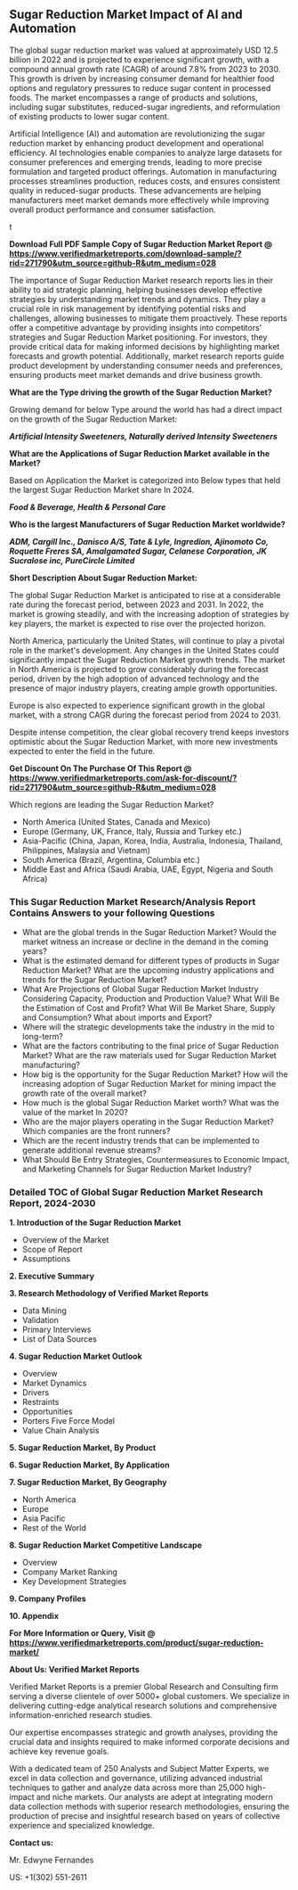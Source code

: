 <h2>Sugar Reduction Market Impact of AI and Automation</h2><p>The global sugar reduction market was valued at approximately USD 12.5 billion in 2022 and is projected to experience significant growth, with a compound annual growth rate (CAGR) of around 7.8% from 2023 to 2030. This growth is driven by increasing consumer demand for healthier food options and regulatory pressures to reduce sugar content in processed foods. The market encompasses a range of products and solutions, including sugar substitutes, reduced-sugar ingredients, and reformulation of existing products to lower sugar content.</p><p>Artificial Intelligence (AI) and automation are revolutionizing the sugar reduction market by enhancing product development and operational efficiency. AI technologies enable companies to analyze large datasets for consumer preferences and emerging trends, leading to more precise formulation and targeted product offerings. Automation in manufacturing processes streamlines production, reduces costs, and ensures consistent quality in reduced-sugar products. These advancements are helping manufacturers meet market demands more effectively while improving overall product performance and consumer satisfaction.</p>t</p><p id="" class=""><strong>Download Full PDF Sample Copy of Sugar Reduction Market Report @ <a href="https://www.verifiedmarketreports.com/download-sample/?rid=271790&utm_source=github-R&utm_medium=028" target="_blank">https://www.verifiedmarketreports.com/download-sample/?rid=271790&utm_source=github-R&utm_medium=028</a></strong></p><p>The importance of&nbsp;Sugar Reduction Market research reports lies in their ability to aid strategic planning, helping businesses develop effective strategies by understanding market trends and dynamics. They play a crucial role in risk management by identifying potential risks and challenges, allowing businesses to mitigate them proactively. These reports offer a competitive advantage by providing insights into competitors' strategies and Sugar Reduction Market positioning. For investors, they provide critical data for making informed decisions by highlighting market forecasts and growth potential. Additionally, market research reports guide product development by understanding consumer needs and preferences, ensuring products meet market demands and drive business growth.</p><p><strong>What are the&nbsp;Type driving the growth of the Sugar Reduction Market?</strong></p><p id="" class="">Growing demand for below Type around the world has had a direct impact on the growth of the Sugar Reduction Market:</p><em><strong>Artificial Intensity Sweeteners, Naturally derived Intensity Sweeteners</strong></em></p><strong>What are the&nbsp;Applications&nbsp;of Sugar Reduction Market available in the Market?</strong></p><p id="" class="">Based on Application the Market is categorized into Below types that held the largest Sugar Reduction Market share In 2024.</p><em><strong>Food & Beverage, Health & Personal Care</strong></em></p><strong>Who is the largest Manufacturers of Sugar Reduction Market worldwide?</strong></p><p><em><strong>ADM, Cargill Inc., Danisco A/S, Tate & Lyle, Ingredion, Ajinomoto Co, Roquette Freres SA, Amalgamated Sugar, Celanese Corporation, JK Sucralose inc, PureCircle Limited</strong></em></p><p id="" class=""><strong>Short Description About Sugar Reduction Market:</strong></p><p>The global Sugar Reduction Market is anticipated to rise at a considerable rate during the forecast period, between 2023 and 2031. In 2022, the market is growing steadily, and with the increasing adoption of strategies by key players, the market is expected to rise over the projected horizon.</p><p>North America, particularly the United States, will continue to play a pivotal role in the market's development. Any changes in the United States could significantly impact the Sugar Reduction Market growth trends. The market in North America is projected to grow considerably during the forecast period, driven by the high adoption of advanced technology and the presence of major industry players, creating ample growth opportunities.</p><p>Europe is also expected to experience significant growth in the global market, with a strong CAGR during the forecast period from 2024 to 2031.</p><p>Despite intense competition, the clear global recovery trend keeps investors optimistic about the Sugar Reduction Market, with more new investments expected to enter the field in the future.</p><p id="" class=""><strong>Get Discount On The Purchase Of This Report @ <a href="https://www.verifiedmarketreports.com/ask-for-discount/?rid=271790&utm_source=github-R&utm_medium=028" target="_blank">https://www.verifiedmarketreports.com/ask-for-discount/?rid=271790&utm_source=github-R&utm_medium=028</a></strong></p>Which regions are leading the Sugar Reduction Market?</p><ul><li>North America (United States, Canada and Mexico)</li><li>Europe (Germany, UK, France, Italy, Russia and Turkey etc.)</li><li>Asia-Pacific (China, Japan, Korea, India, Australia, Indonesia, Thailand, Philippines, Malaysia and Vietnam)</li><li>South America (Brazil, Argentina, Columbia etc.)</li><li>Middle East and Africa (Saudi Arabia, UAE, Egypt, Nigeria and South Africa)</li></ul><h3 id="" class="">This Sugar Reduction Market Research/Analysis Report Contains Answers to your following Questions</h3><ul><li>What are the global trends in the Sugar Reduction Market? Would the market witness an increase or decline in the demand in the coming years?</li><li>What is the estimated demand for different types of products in Sugar Reduction Market? What are the upcoming industry applications and trends for the Sugar Reduction Market?</li><li>What Are Projections of Global Sugar Reduction Market Industry Considering Capacity, Production and Production Value? What Will Be the Estimation of Cost and Profit? What Will Be Market Share, Supply and Consumption? What about imports and Export?</li><li>Where will the strategic developments take the industry in the mid to long-term?</li><li>What are the factors contributing to the final price of Sugar Reduction Market? What are the raw materials used for Sugar Reduction Market manufacturing?</li><li>How big is the opportunity for the Sugar Reduction Market? How will the increasing adoption of Sugar Reduction Market for mining impact the growth rate of the overall market?</li><li>How much is the global Sugar Reduction Market worth? What was the value of the market In 2020?</li><li>Who are the major players operating in the Sugar Reduction Market? Which companies are the front runners?</li><li>Which are the recent industry trends that can be implemented to generate additional revenue streams?</li><li>What Should Be Entry Strategies, Countermeasures to Economic Impact, and Marketing Channels for Sugar Reduction Market Industry?</li></ul><h3 id="" class="">Detailed TOC of Global Sugar Reduction Market Research Report, 2024-2030</h3><p id="" class=""><strong>1. Introduction of the Sugar Reduction Market</strong></p><ul><li>Overview of the Market</li><li>Scope of Report</li><li>Assumptions</li></ul><p id="" class=""><strong>2. Executive Summary</strong></p><p id="" class=""><strong>3. Research Methodology of Verified Market Reports</strong></p><ul><li>Data Mining</li><li>Validation</li><li>Primary Interviews</li><li>List of Data Sources</li></ul><p id="" class=""><strong>4. Sugar Reduction Market Outlook</strong></p><ul><li>Overview</li><li>Market Dynamics</li><li>Drivers</li><li>Restraints</li><li>Opportunities</li><li>Porters Five Force Model</li><li>Value Chain Analysis</li></ul><p id="" class=""><strong>5. Sugar Reduction Market, By Product</strong></p><p id="" class=""><strong>6. Sugar Reduction Market, By Application</strong></p><p id="" class=""><strong>7. Sugar Reduction Market, By Geography</strong></p><ul><li>North America</li><li>Europe</li><li>Asia Pacific</li><li>Rest of the World</li></ul><p id="" class=""><strong>8. Sugar Reduction Market Competitive Landscape</strong></p><ul><li>Overview</li><li>Company Market Ranking</li><li>Key Development Strategies</li></ul><p id="" class=""><strong>9. Company Profiles</strong></p><p id="" class=""><strong>10. Appendix</strong></p><p id="" class=""><strong>For More Information or Query, Visit @ <a href="https://www.verifiedmarketreports.com/product/sugar-reduction-market/" target="_blank">https://www.verifiedmarketreports.com/product/sugar-reduction-market/</a></strong></p><p id="" class=""><strong>About Us: Verified Market Reports</strong></p><p id="" class="">Verified Market Reports is a premier Global Research and Consulting firm serving a diverse clientele of over 5000+ global customers. We specialize in delivering cutting-edge analytical research solutions and comprehensive information-enriched research studies.</p><p id="" class="">Our expertise encompasses strategic and growth analyses, providing the crucial data and insights required to make informed corporate decisions and achieve key revenue goals.</p><p id="" class="">With a dedicated team of 250 Analysts and Subject Matter Experts, we excel in data collection and governance, utilizing advanced industrial techniques to gather and analyze data across more than 25,000 high-impact and niche markets. Our analysts are adept at integrating modern data collection methods with superior research methodologies, ensuring the production of precise and insightful research based on years of collective experience and specialized knowledge.</p><p id="" class=""><strong>Contact us:</strong></p><p id="" class="">Mr. Edwyne Fernandes</p><p id="" class="">US: +1(302) 551-2611</p>